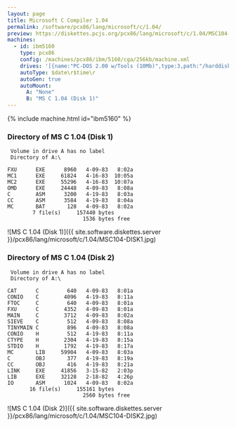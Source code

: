 ```yaml
---
layout: page
title: Microsoft C Compiler 1.04
permalink: /software/pcx86/lang/microsoft/c/1.04/
preview: https://diskettes.pcjs.org/pcx86/lang/microsoft/c/1.04/MSC104-DISK1.jpg
machines:
  - id: ibm5160
    type: pcx86
    config: /machines/pcx86/ibm/5160/cga/256kb/machine.xml
    drives: '[{name:"PC-DOS 2.00 w/Tools (10Mb)",type:3,path:"/harddisks/pcx86/10mb/PCDOS200-C400.json"}]'
    autoType: $date\r$time\r
    autoGen: true
    autoMount:
      A: "None"
      B: "MS C 1.04 (Disk 1)"
---
```


{% include machine.html id="ibm5160" %}

### Directory of MS C 1.04 (Disk 1)

     Volume in drive A has no label
     Directory of A:\

    FXU      EXE      8960   4-09-83   8:02a
    MC1      EXE     61824   4-16-83  10:05a
    MC2      EXE     55296   4-16-83  10:07a
    OMD      EXE     24448   4-09-83   8:08a
    C        ASM      3200   4-19-83   8:03a
    CC       ASM      3584   4-19-83   8:04a
    MC       BAT       128   4-09-83   8:02a
            7 file(s)     157440 bytes
                            1536 bytes free

![MS C 1.04 (Disk 1)]({{ site.software.diskettes.server }}/pcx86/lang/microsoft/c/1.04/MSC104-DISK1.jpg)

### Directory of MS C 1.04 (Disk 2)

     Volume in drive A has no label
     Directory of A:\

    CAT      C         640   4-09-83   8:01a
    CONIO    C        4096   4-19-83   8:11a
    FTOC     C         640   4-09-83   8:01a
    FXU      C        4352   4-09-83   8:01a
    MAIN     C        3712   4-09-83   8:02a
    SIEVE    C         512   4-09-83   8:08a
    TINYMAIN C         896   4-09-83   8:08a
    CONIO    H         512   4-19-83   8:11a
    CTYPE    H        2304   4-19-83   8:15a
    STDIO    H        1792   4-19-83   8:17a
    MC       LIB     59904   4-09-83   8:03a
    C        OBJ       377   4-19-83   8:19a
    CC       OBJ       416   4-19-83   8:21a
    LINK     EXE     41856   3-15-82   2:03p
    LIB      EXE     32128   2-18-82   4:26p
    IO       ASM      1024   4-09-83   8:02a
           16 file(s)     155161 bytes
                            2560 bytes free

![MS C 1.04 (Disk 2)]({{ site.software.diskettes.server }}/pcx86/lang/microsoft/c/1.04/MSC104-DISK2.jpg)

